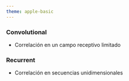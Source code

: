 ```yaml
---
theme: apple-basic
---
```

<BarTop title="Arquitecturas de red neuronal - ConvRNN" />

  <div class="grid grid-cols-2 w-full h-full gap-x-7 mt-7">
    <div class="grid grid-rows-2 w-full h-full gap-y-7">
      <div class="my-auto">
        <h3>Convolutional</h3>
        <ul class="mt-4">
          <li>Correlación en un campo receptivo limitado</li>
        </ul>
      </div>
      <div class="my-auto">
        <h3>Recurrent</h3>
        <ul class="mt-4">
          <li>Correlación en secuencias unidimensionales</li>
        </ul>
      </div>
    </div>
    <div class="grid grid-rows-2 w-full h-full gap-y-7">
      <div class="mr-4 mt-4" style="color: white; background-image: url('https://www.freecodecamp.org/news/content/images/2019/07/convSobel.gif'); background-repeat: no-repeat; background-position: center center; background-size: 18em;"></div>
      <div class="mr-4 mb-4" style="color: white; background-image: url('https://research.aimultiple.com/wp-content/uploads/2021/08/rnn-text.gif'); background-repeat: no-repeat; background-position: center center; background-size: 18em;"></div>
    </div>
  </div>


<BarBottom />